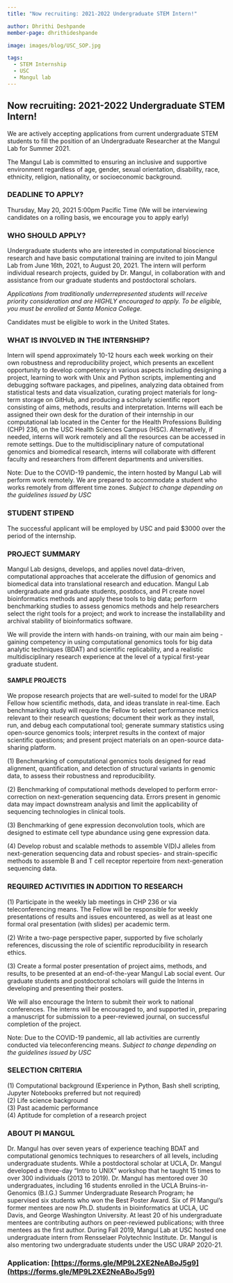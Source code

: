 ```yaml
---
title: "Now recruiting: 2021-2022 Undergraduate STEM Intern!"

author: Dhrithi Deshpande
member-page: dhrithideshpande

image: images/blog/USC_SOP.jpg

tags:
  - STEM Internship
  - USC
  - Mangul lab
---
```


## Now recruiting: 2021-2022 Undergraduate STEM Intern!
 
We are actively accepting applications from current undergraduate STEM students to fill the position of an Undergraduate Researcher at the Mangul Lab for Summer 2021.

The Mangul Lab is committed to ensuring an inclusive and supportive environment regardless of age, gender, sexual orientation, disability, race, ethnicity, religion, nationality, or socioeconomic background.

### DEADLINE TO APPLY?
Thursday, May 20, 2021 5:00pm Pacific Time
(We will be interviewing candidates on a rolling basis, we encourage you to apply early)

### WHO SHOULD APPLY?
Undergraduate students who are interested in computational bioscience research and have basic computational training are invited to join Mangul Lab from June 16th, 2021, to August 20, 2021. The intern will perform individual research projects, guided by Dr. Mangul, in collaboration with and assistance from our graduate students and postdoctoral scholars. 

*Applications from traditionally underrepresented students will receive priority consideration and are HIGHLY encouraged to apply. To be eligible, you must be enrolled at Santa Monica College.*

Candidates must be eligible to work in the United States. 

### WHAT IS INVOLVED IN THE INTERNSHIP?
Intern will spend approximately 10-12 hours each week working on their own robustness and reproducibility project, which presents an excellent opportunity to develop competency in various aspects including designing a project, learning to work with Unix and Python scripts, implementing and debugging software packages, and pipelines, analyzing data obtained from statistical tests and data visualization, curating project materials for long-term storage on GitHub, and producing a scholarly scientific report consisting of aims, methods, results and interpretation. Interns will each be assigned their own desk for the duration of their internship in our computational lab located in the Center for the Health Professions Building (CHP) 236, on the USC Health Sciences Campus (HSC). Alternatively, if needed, interns will work remotely and all the resources can be accessed in remote settings. Due to the multidisciplinary nature of computational genomics and biomedical research, interns will collaborate with different faculty and researchers from different departments and universities. 
 
Note: Due to the COVID-19 pandemic, the intern hosted by Mangul Lab will perform work remotely.  We are prepared to accommodate a student who works remotely from different time zones. *Subject to change depending on the guidelines issued by USC*

### STUDENT STIPEND

The successful applicant will be employed by USC and paid $3000 over the period of the internship. 

### PROJECT SUMMARY

Mangul Lab designs, develops, and applies novel data-driven, computational approaches that accelerate the diffusion of genomics and biomedical data into translational research and education. Mangul Lab undergraduate and graduate students, postdocs, and PI create novel bioinformatics methods and apply these tools to big data; perform benchmarking studies to assess genomics methods and help researchers select the right tools for a project; and work to increase the installability and archival stability of bioinformatics software.

We will provide the intern with hands-on training, with our main aim being - gaining competency in using computational genomics tools for big data analytic techniques (BDAT) and scientific replicability, and a realistic multidisciplinary research experience at the level of a typical first-year graduate student.

#### SAMPLE PROJECTS

We propose research projects that are well-suited to model for the URAP Fellow how scientific methods, data, and ideas translate in real-time. Each benchmarking study will require the Fellow to select performance metrics relevant to their research questions; document their work as they install, run, and debug each computational tool; generate summary statistics using open-source genomics tools; interpret results in the context of major scientific questions; and present project materials on an open-source data-sharing platform. 

(1) Benchmarking of computational genomics tools designed for read alignment, quantification, and detection of structural variants in genomic data, to assess their robustness and reproducibility. <br/>

(2) Benchmarking of computational methods developed to perform error-correction on next-generation sequencing data. Errors present in genomic data may impact downstream analysis and limit the applicability of sequencing technologies in clinical tools. <br/>

(3) Benchmarking of gene expression deconvolution tools, which are designed to estimate cell type abundance using gene expression data. <br/>

(4) Develop robust and scalable methods to assemble V(D)J alleles from next-generation sequencing data and robust species- and strain-specific methods to assemble B and T cell receptor repertoire from next-generation sequencing data.

### REQUIRED ACTIVITIES IN ADDITION TO RESEARCH

(1) Participate in the weekly lab meetings in CHP 236 or via teleconferencing means. The Fellow will be responsible for weekly presentations of results and issues encountered, as well as at least one formal oral presentation (with slides) per academic term. <br/>

(2) Write a two-page perspective paper, supported by five scholarly references, discussing the role of scientific reproducibility in research ethics. <br/>

(3) Create a formal poster presentation of project aims, methods, and results, to be presented at an end-of-the-year Mangul Lab social event. Our graduate students and postdoctoral scholars will guide the Interns in developing and presenting their posters. <br/>

We will also encourage the Intern to submit their work to national conferences. The interns will be encouraged to, and supported in, preparing a manuscript for submission to a peer-reviewed journal, on successful completion of the project.

Note: Due to the COVID-19 pandemic, all lab activities are currently conducted via teleconferencing means. *Subject to change depending on the guidelines issued by USC*

### SELECTION CRITERIA

(1) Computational background (Experience in Python, Bash shell scripting, Jupyter Notebooks preferred but not required) <br/>
(2) Life science background <br/>
(3) Past academic performance <br/> 
(4) Aptitude for completion of a research project

### ABOUT PI MANGUL

Dr. Mangul has over seven years of experience teaching BDAT and computational genomics techniques to researchers of all levels, including undergraduate students. While a postdoctoral scholar at UCLA, Dr. Mangul developed a three-day “Intro to UNIX” workshop that he taught 15 times to over 300 individuals (2013 to 2019). Dr. Mangul has mentored over 30 undergraduates, including 16 students enrolled in the UCLA Bruins-in-Genomics (B.I.G.) Summer Undergraduate Research Program; he supervised six students who won the Best Poster Award. Six of PI Mangul’s former mentees are now Ph.D. students in bioinformatics at UCLA, UC Davis, and George Washington University. At least 20 of his undergraduate mentees are contributing authors on peer-reviewed publications; with three mentees as the first author. During Fall 2019, Mangul Lab at USC hosted one undergraduate intern from Rensselaer Polytechnic Institute. Dr. Mangul is also mentoring two undergraduate students under the USC URAP 2020-21. 
 
### Application: [https://forms.gle/MP9L2XE2NeABoJ5g9](https://forms.gle/MP9L2XE2NeABoJ5g9)
